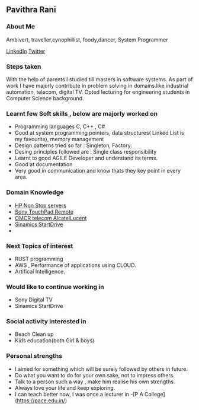 ## Pavithra Rani
### About Me
Ambivert, traveller,cynophillist, foody,dancer, System Programmer

[LinkedIn](https://www.linkedin.com/in/pavithra-rani-86589192/)
[Twitter](https://twitter.com/Be08Rani)

### Steps taken
With the help of parents I studied till masters in software systems.
As part of work I have majorly contribute in problem solving in domains like industrial automation, telecom, digital TV.
Opted lecturing for engineering students in Computer Science background. 

### Learnt few Soft skills , below are majorly worked on
 - Programming languages C, C++ , C#
 - Good at system programming pointers, data structures( Linked List is my favourite), memory management
 - Design patterns tried so far : Singleton, Factory.
 - Desing principles followed are : Single class responsibility
 - Learnt to good AGILE Developer and understand its terms. 
 - Good at documentation
 - Very good in communication and know thats they key point in every area.

### Domain Knowledge 
- [ HP Non Stop servers ](https://tdhpe.techdata.eu/Global/documents/4AA4-2988ENW.pdf?epslanguage=it)
- [Sony TouchPad Remote](https://www.sony.co.in/electronics/support/articles/00115075)
- [OMCR telecom AlcatelLucent](https://en.wikipedia.org/wiki/Operations_and_Maintenance_Centre)
- [Sinamics StartDrive ](https://new.siemens.com/global/en/products/drives/selection-and-engineering-tools/sinamics-startdrive-commissioning-software.html)
- 
### Next Topics of interest
- RUST programming
- AWS , Performance of applications using CLOUD. 
- Artifical Intelligence.


### Would like to continue working in
- Sony Digital TV
- Sinamics StartDrive

### Social activity interested in
- Beach Clean up
- Kids education(both Girl & boys)

### Personal strengths
* I aimed for something which will be surely followed by others in future.
* Do what you want to do for your own sake, not to impress others.
* Talk to a person such a way , make him realise his own strengths.
* Always love your life and keep exploring.
* I can teach better now, I was once a lecturer in -[P A College] (https://pace.edu.in/)












